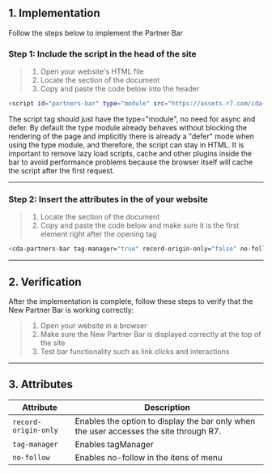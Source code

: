 ## 1. Implementation

Follow the steps below to implement the Partner Bar

### Step 1: Include the script in the head of the site

> 1. Open your website's HTML file<br>
> 2. Locate the <head> section of the document<br>
> 3. Copy and paste the code below into the header

```sh
<script id="partners-bar" type="module" src="https://assets.r7.com/cda-partners-bar/cda-partners-bar/cda-partners-bar.esm.js"></script>
```
The script tag should just have the type="module", no need for async and defer. By default the type module already behaves without blocking the rendering of the page and implicitly there is already a "defer" mode when using the type module, and therefore, the script can stay in HTML. It is important to remove lazy load scripts, cache and other plugins inside the bar to avoid performance problems because the browser itself will cache the script after the first request.

---
### Step 2: Insert the attributes in the <body> of your website
    
> 1. Locate the <body> section of the document<br>
> 2. Copy and paste the code below and make sure it is the first element right after the opening tag

```sh
<cda-partners-bar tag-manager="true" record-origin-only="false" no-follow='true'></cda-partners-bar>
```
---

## 2. Verification

After the implementation is complete, follow these steps to verify that the New Partner Bar is working correctly:

> 1. Open your website in a browser<br>
> 2. Make sure the New Partner Bar is displayed correctly at the top of the site<br>
> 3. Test bar functionality such as link clicks and interactions

---

## 3. Attributes

| Attribute                               | Description                                                                                 |
| --------------------------------------- | ------------------------------------------------------------------------------------------- |
| `record-origin-only`                    | Enables the option to display the bar only when the user accesses the site through R7.      |
| `tag-manager`                           | Enables tagManager                                                                          |
| `no-follow`                             | Enables no-follow in the itens of menu                                                      |
